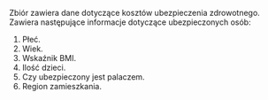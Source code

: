 Zbiór zawiera dane dotyczące kosztów ubezpieczenia zdrowotnego.
Zawiera następujące informacje dotyczące ubezpieczonych osób:
1. Płeć.
2. Wiek.
3. Wskaźnik BMI.
4. Ilość dzieci.
5. Czy ubezpieczony jest palaczem.
6. Region zamieszkania.
   
